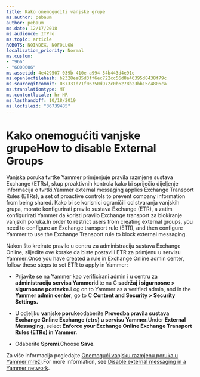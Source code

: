 ```yaml
---
title: Kako onemogućiti vanjske grupe
ms.author: pebaum
author: pebaum
ms.date: 12/17/2018
ms.audience: ITPro
ms.topic: article
ROBOTS: NOINDEX, NOFOLLOW
localization_priority: Normal
ms.custom:
- "966"
- "6000006"
ms.assetid: 4e429507-039b-410e-a994-54b443d4e91e
ms.openlocfilehash: b2328ea85d3ff6ec722cc56d8a46395d8438f79c
ms.sourcegitcommit: 037331d71f06750d972c0b6278b23bb15c4806ca
ms.translationtype: MT
ms.contentlocale: hr-HR
ms.lasthandoff: 10/18/2019
ms.locfileid: "36739485"
---
```

# <a name="how-to-disable-external-groups"></a><span data-ttu-id="4265c-102">Kako onemogućiti vanjske grupe</span><span class="sxs-lookup"><span data-stu-id="4265c-102">How to disable External Groups</span></span>

<span data-ttu-id="4265c-103">Vanjska poruka tvrtke Yammer primjenjuje pravila razmjene sustava Exchange (ETRs), skup proaktivnih kontrola kako bi spriječio dijeljenje informacija o tvrtki.</span><span class="sxs-lookup"><span data-stu-id="4265c-103">Yammer external messaging applies Exchange Transport Rules (ETRs), a set of proactive controls to prevent company information from being shared.</span></span> <span data-ttu-id="4265c-104">Kako bi se korisnici ograničili od stvaranja vanjskih grupa, morate konfigurirati pravilo sustava Exchange (ETR), a zatim konfigurirati Yammer da koristi pravilo Exchange transport za blokiranje vanjskih poruka.</span><span class="sxs-lookup"><span data-stu-id="4265c-104">In order to restrict users from creating external groups, you need to configure an Exchange transport rule (ETR), and then configure Yammer to use the Exchange Transport rule to block external messaging.</span></span>
  
<span data-ttu-id="4265c-105">Nakon što kreirate pravilo u centru za administraciju sustava Exchange Online, slijedite ove korake da biste postavili ETR za primjenu u servisu Yammer:</span><span class="sxs-lookup"><span data-stu-id="4265c-105">Once you have created a rule in Exchange Online admin center, follow these steps to set ETR to apply in Yammer:</span></span>
  
- <span data-ttu-id="4265c-106">Prijavite se na Yammer kao verificirani admin i u centru za **administraciju servisa Yammer**idite na C **sadržaj i sigurnosne \> sigurnosne postavke.**</span><span class="sxs-lookup"><span data-stu-id="4265c-106">Log on to Yammer as a verified admin, and in the **Yammer admin center**, go to C **Content and Security \> Security Settings.**</span></span>

- <span data-ttu-id="4265c-107">U odjeljku **vanjske poruke**odaberite **Provedba pravila sustava Exchange Online Exchange (etrs) u servisu Yammer.**</span><span class="sxs-lookup"><span data-stu-id="4265c-107">Under **External Messaging**, select **Enforce your Exchange Online Exchange Transport Rules (ETRs) in Yammer.**</span></span>

- <span data-ttu-id="4265c-108">Odaberite **Spremi**.</span><span class="sxs-lookup"><span data-stu-id="4265c-108">Choose **Save**.</span></span>

<span data-ttu-id="4265c-109">Za više informacija pogledajte [Onemogući vanjsku razmjenu poruka u Yammer mreži](https://docs.microsoft.com/yammer/work-with-external-users/disable-external-messaging).</span><span class="sxs-lookup"><span data-stu-id="4265c-109">For more information, see [Disable external messaging in a Yammer network](https://docs.microsoft.com/yammer/work-with-external-users/disable-external-messaging).</span></span>
  